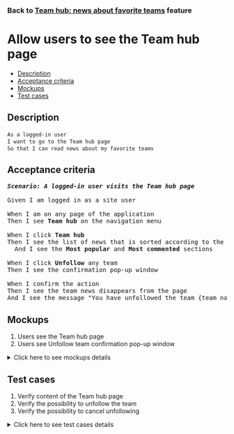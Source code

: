 ### Back to [Team hub: news about favorite teams](../../) feature

# Allow users to see the Team hub page

- [Description](#description)
- [Acceptance criteria](#acceptance-criteria)
- [Mockups](#mockups)
- [Test cases](#test-cases)

## Description

    As a logged-in user
    I want to go to the Team hub page
    So that I can read news about my favorite teams

## Acceptance criteria

<pre>
<b><i>Scenario: A logged-in user visits the Team hub page</i></b>

Given I am logged in as a site user

When I am on any page of the application
Then I see <b>Team hub</b> on the navigation menu

When I click <b>Team hub</b>
Then I see the list of news that is sorted according to the teams I selected in my personal cabinet
  And I see the <b>Most popular</b> and <b>Most commented</b> sections

When I click <b>Unfollow</b> any team
Then I see the confirmation pop-up window

When I confirm the action
Then I see the team news disappears from the page
And I see the message "You have unfollowed the team {team name}!"
</pre>

## Mockups

1. Users see the Team hub page
3. Users see Unfollow team confirmation pop-up window

<details>
  <summary>Click here to see mockups details</summary>

**1. Users see the Team hub page:**

![Users see the Team hub page](/products/sport_news_portal/web_application_features/team_hub/images/team_hub_page.png)

**2. Users see Unfollow team confirmation pop-up window:**

![Users see Unfollow team confirmation pop-up window](/products/sport_news_portal/web_application_features/team_hub/images/unfollow_team_confirmation_popup.png)

</details>

## Test cases

1. Verify content of the Team hub page
2. Verify the possibility to unfollow the team
3. Verify the possibility to cancel unfollowing

<details>
  <summary>Click here to see test cases details</summary>

### **#1. Verify content of the Team hub page**

|Preconditions|Steps|Expected result
--------------|-----|----------
|- Log in with user account</br>- There are Team1 and Team2 followed by the user|1) Click <b>Team hub</b> in the navigation menu</br>2) Examine the page|2) There is news for each team followed by the user. There are <b>Most Popular</b> and <b>Most Commented</b> sections in case they are enabled by admin|

### **#2. Verify the possibility to unfollow the team**

|Preconditions|Steps|Expected result
--------------|-----|----------
|- Log in with user account</br>- There are some teams followed by the user|1) Click <b>Unfollow</b> for any team</br>2) On the confirmation pop-up window, click <b>Yes</b></br>3) Go to <b>My teams</b> list in Personal cabinet|2) The team section with news disappears from the page and the system displays the message "You have unfollowed the team {team name}!"</br>3) The removed team is not present on the list|

### **#3. Verify the possibility to cancel unfollowing**

|Preconditions|Steps|Expected result
--------------|-----|----------
|- Log in with user account</br>- There are some teams followed by the user|1) Click <b>Unfollow</b> for any team</br>2) On the confirmation pop-up window, click <b>No</b></br>3) Go to <b>My teams</b> list in Personal cabinet|2) The team section with news is still present on the page</br>3) The team is still present on the list|
</details>
